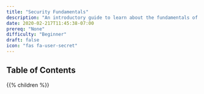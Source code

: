 ```yaml
---
title: "Security Fundamentals"
description: "An introductory guide to learn about the fundamentals of security!"
date: 2020-02-217T11:45:38-07:00
prereq: "None"
difficulty: "Beginner"
draft: false
icon: "fas fa-user-secret"
---
```


## Table of Contents

{{% children %}}
